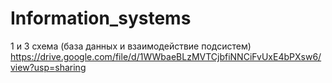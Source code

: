 # Information_systems


1 и 3 схема (база данных и взаимодействие подсистем)
https://drive.google.com/file/d/1WWbaeBLzMVTCjbfiNNCiFvUxE4bPXsw6/view?usp=sharing

